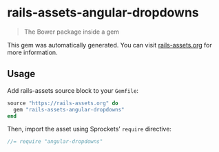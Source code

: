 # rails-assets-angular-dropdowns

> The Bower package inside a gem

This gem was automatically generated. You can visit [rails-assets.org](https://rails-assets.org) for more information.

## Usage

Add rails-assets source block to your `Gemfile`:

```ruby
source "https://rails-assets.org" do
  gem "rails-assets-angular-dropdowns"
end

```

Then, import the asset using Sprockets’ `require` directive:

```js
//= require "angular-dropdowns"
```
